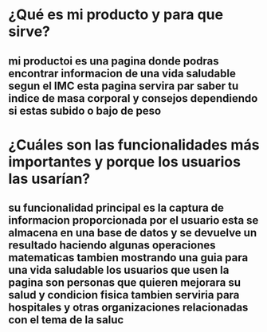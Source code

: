# ¿Qué es mi producto y para que sirve?

## mi productoi es una pagina donde podras encontrar informacion de una vida saludable segun el IMC esta pagina servira par saber tu indice de masa corporal y consejos dependiendo si estas subido o bajo de peso

# ¿Cuáles son las funcionalidades más importantes y porque los usuarios las usarían?

## su funcionalidad principal es la captura de informacion proporcionada por el usuario esta se almacena en una base de datos y se devuelve un resultado haciendo algunas operaciones matematicas tambien mostrando una guia para una vida saludable los usuarios que usen la pagina son personas que quieren mejorara su salud y condicion fisica tambien serviria para hospitales y otras organizaciones relacionadas con el tema de la saluc